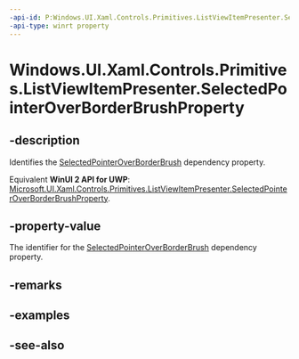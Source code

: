 ```yaml
---
-api-id: P:Windows.UI.Xaml.Controls.Primitives.ListViewItemPresenter.SelectedPointerOverBorderBrushProperty
-api-type: winrt property
---
```


<!-- Property syntax
public Windows.UI.Xaml.DependencyProperty SelectedPointerOverBorderBrushProperty { get; }
-->

# Windows.UI.Xaml.Controls.Primitives.ListViewItemPresenter.SelectedPointerOverBorderBrushProperty

## -description
Identifies the [SelectedPointerOverBorderBrush](listviewitempresenter_selectedpointeroverborderbrush.md) dependency property.

Equivalent **WinUI 2 API for UWP**: [Microsoft.UI.Xaml.Controls.Primitives.ListViewItemPresenter.SelectedPointerOverBorderBrushProperty](/windows/winui/api/microsoft.ui.xaml.controls.primitives.listviewitempresenter.selectedpointeroverborderbrushproperty).

## -property-value
The identifier for the [SelectedPointerOverBorderBrush](listviewitempresenter_selectedpointeroverborderbrush.md) dependency property.

## -remarks

## -examples

## -see-also
